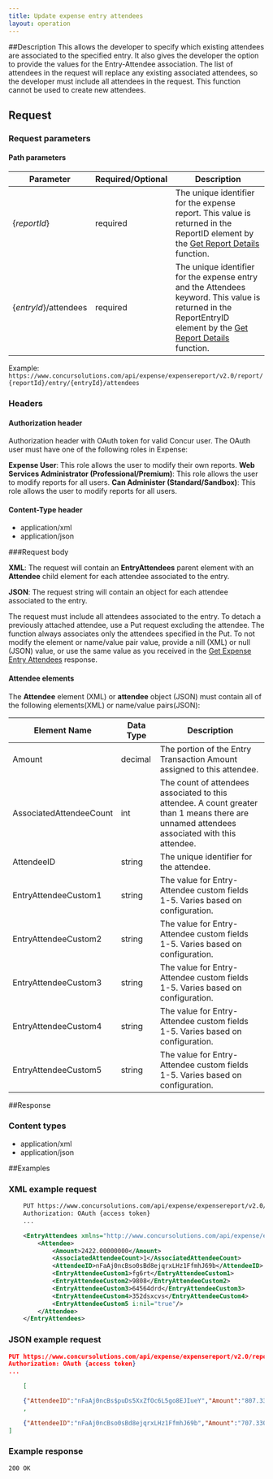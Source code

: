 ```yaml
---
title: Update expense entry attendees
layout: operation
---
```


##Description
This allows the developer to specify which existing attendees are associated to the specified entry. It also gives the developer the option to provide the values for the Entry-Attendee association. The list of attendees in the request will replace any existing associated attendees, so the developer must include all attendees in the request. This function cannot be used to create new attendees.

## Request

### Request parameters

#### Path parameters

| Parameter |Required/Optional| Description |
|-----------------|--------|-----------------------------|
|{_reportId_} | required | The unique identifier for the expense report. This value is returned in the ReportID element by the [Get Report Details][1] function. |
|{_entryId_}/attendees | required | The unique identifier for the expense entry and the Attendees keyword. This value is returned in the ReportEntryID element by the [Get Report Details][1] function. |

Example: `https://www.concursolutions.com/api/expense/expensereport/v2.0/report/{reportId}/entry/{entryId}/attendees`

### Headers

#### Authorization header

Authorization header with OAuth token for valid Concur user. The OAuth user must have one of the following roles in Expense:

**Expense User**: This role allows the user to modify their own reports.
**Web Services Administrator (Professional/Premium)**: This role allows the user to modify reports for all users.
**Can Administer (Standard/Sandbox)**: This role allows the user to modify reports for all users.

#### Content-Type header

* application/xml
* application/json

###Request body

**XML**: The request will contain an **EntryAttendees** parent element with an **Attendee** child element for each attendee associated to the entry.

**JSON**: The request string will contain an object for each attendee associated to the entry.

The request must include all attendees associated to the entry. To detach a previously attached attendee, use a Put request excluding the attendee. The function always associates only the attendees specified in the Put. To not modify the element or name/value pair value, provide a nill (XML) or null (JSON) value, or use the same value as you received in the [Get Expense Entry Attendees][2] response.

#### Attendee elements

The **Attendee** element (XML) or **attendee** object (JSON) must contain all of the following elements(XML) or name/value pairs(JSON):

|       Element Name       | Data Type | Description |
| -----------------------  | --------- | ----------- |
| Amount     | decimal   | The portion of the Entry Transaction Amount assigned to this attendee.|
| AssociatedAttendeeCount   | int       | The count of attendees associated to this attendee. A count greater than 1 means there are unnamed attendees associated with this attendee. |
| AttendeeID            | string    | The unique identifier for the attendee.|
| EntryAttendeeCustom1     | string    | The value for Entry-Attendee custom fields 1-5. Varies based on configuration.|
| EntryAttendeeCustom2     | string    | The value for Entry-Attendee custom fields 1-5. Varies based on configuration.|
| EntryAttendeeCustom3    | string    | The value for Entry-Attendee custom fields 1-5. Varies based on configuration.|
| EntryAttendeeCustom4     | string    | The value for Entry-Attendee custom fields 1-5. Varies based on configuration.|
| EntryAttendeeCustom5     | string    | The value for Entry-Attendee custom fields 1-5. Varies based on configuration.|

##Response

### Content types

* application/xml
* application/json

##Examples

### XML example request

```xml
    PUT https://www.concursolutions.com/api/expense/expensereport/v2.0/report/9d8ea1kole$sis293mn38dh/entry/8sle90wikl3h$halwnk$lakdjw83/attendees HHTP/1.1
    Authorization: OAuth {access token}
    ...

    <EntryAttendees xmlns="http://www.concursolutions.com/api/expense/expensereport/2012/07" xmlns:i="http://www.w3.org/2001/XMLSchema-instance">
        <Attendee>
            <Amount>2422.00000000</Amount>
            <AssociatedAttendeeCount>1</AssociatedAttendeeCount>
            <AttendeeID>nFaAj0ncBso0sBd8ejqrxLHz1FfmhJ69b</AttendeeID>
            <EntryAttendeeCustom1>fg6rt</EntryAttendeeCustom1>
            <EntryAttendeeCustom2>9808</EntryAttendeeCustom2>
            <EntryAttendeeCustom3>64564drd</EntryAttendeeCustom3>
            <EntryAttendeeCustom4>352dsxcvs</EntryAttendeeCustom4>
            <EntryAttendeeCustom5 i:nil="true"/>
        </Attendee>
    </EntryAttendees>
```    

### JSON example request

```json
PUT https://www.concursolutions.com/api/expense/expensereport/v2.0/report/9d8ea1kole$sis293mn38dh/entry/8sle90wikl3h$halwnk$lakdjw83/attendees HHTP/1.1
Authorization: OAuth {access token}
...

    [

    {"AttendeeID":"nFaAj0ncBs$puDs5XxZfOc6L5go8EJIueY","Amount":"807.33000000","AttendeeCount":"0","Custom1":"dfg","Custom2":"7686","Custom3":"89080990-90-5464","Custom4":"56sdsd sf","Custom5":null} 
    ,

    {"AttendeeID":"nFaAj0ncBso0sBd8ejqrxLHz1FfmhJ69b","Amount":"707.33000000","AttendeeCount":"0","Custom1":"fg6rt","Custom2":"9808","Custom3":"64564drd","Cust om4":"352dsxcvs","Custom5":null} 
]
```

### Example response

`200 OK`


[1]: https://developer.concur.com/node/487#reportdetails
[2]: https://developer.concur.com/expense-report/expense-entry-attendee-resource/expense-entry-attendee-resource-get


